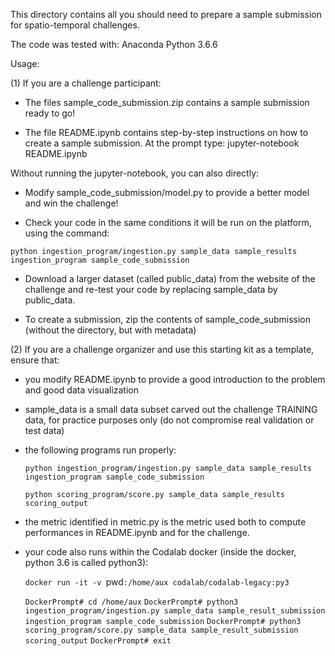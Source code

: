 This directory contains all you should need to prepare a sample submission for spatio-temporal challenges.

The code was tested with:
Anaconda Python 3.6.6 

Usage:

(1) If you are a challenge participant:

- The files sample_code_submission.zip contains a sample submission ready to go!

- The file README.ipynb contains step-by-step instructions on how to create a sample submission. 
At the prompt type:
jupyter-notebook README.ipynb

Without running the jupyter-notebook, you can also directly:

- Modify sample_code_submission/model.py to provide a better model and win the challenge!

- Check your code in the same conditions it will be run on the platform, using the command:

`python ingestion_program/ingestion.py sample_data sample_results ingestion_program sample_code_submission`

- Download a larger dataset (called public_data) from the website of the challenge and re-test your code by replacing sample_data by public_data.

- To create a submission, zip the contents of sample_code_submission (without the directory, but with metadata)


(2) If you are a challenge organizer and use this starting kit as a template, ensure that:

- you modify README.ipynb to provide a good introduction to the problem and good data visualization

- sample_data is a small data subset carved out the challenge TRAINING data, for practice purposes only (do not compromise real validation or test data)

- the following programs run properly:

    `python ingestion_program/ingestion.py sample_data sample_results ingestion_program sample_code_submission`

    `python scoring_program/score.py sample_data sample_results scoring_output`

- the metric identified in metric.py is the metric used both to compute performances in README.ipynb and for the challenge.

- your code also runs within the Codalab docker (inside the docker, python 3.6 is called python3):

	`docker run -it -v `pwd`:/home/aux codalab/codalab-legacy:py3`
	
	`DockerPrompt# cd /home/aux`
	`DockerPrompt# python3 ingestion_program/ingestion.py sample_data sample_result_submission ingestion_program sample_code_submission`
	`DockerPrompt# python3 scoring_program/score.py sample_data sample_result_submission scoring_output`
	`DockerPrompt# exit`